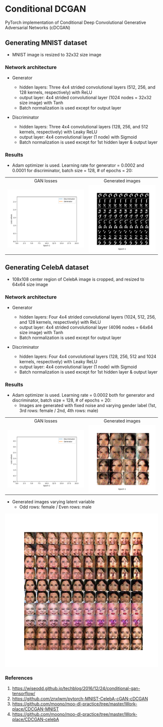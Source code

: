 # Conditional DCGAN
PyTorch implementation of Conditional Deep Convolutional Generative Adversarial Networks (cDCGAN)

## Generating MNIST dataset
* MNIST image is resized to 32x32 size image

### Network architecture
* Generator
    * hidden layers: Three 4x4 strided convolutional layers (512, 256, and 128 kernels, respectively) with ReLU
    * output layer: 4x4 strided convolutional layer (1024 nodes = 32x32 size image) with Tanh
    * Batch normalization is used except for output layer

* Discriminator
    * hidden layers: Three 4x4 convolutional layers (128, 256, and 512 kernels, respectively) with Leaky ReLU
    * output layer: 4x4 convolutional layer (1 node) with Sigmoid
    * Batch normalization is used except for 1st hidden layer & output layer

### Results
* Adam optimizer is used. Learning rate for generator = 0.0002 and 0.0001 for discriminator, batch size = 128, # of epochs = 20:
<table align='center'>
<tr align='center'>
<td> GAN losses</td>
<td> Generated images</td>
</tr>
<tr>
<td><img src = 'MNIST_cDCGAN_results/MNIST_cDCGAN_losses_epochs_20.gif'>
<td><img src = 'MNIST_cDCGAN_results/MNIST_cDCGAN_epochs_20.gif'>
</tr>
</table>

## Generating CelebA dataset
* 108x108 center region of CelebA image is cropped, and resized to 64x64 size image

### Network architecture
* Generator
    * hidden layers: Four 4x4 strided convolutional layers (1024, 512, 256, and 128 kernels, respectively) with ReLU
    * output layer: 4x4 strided convolutional layer (4096 nodes = 64x64 size image) with Tanh
    * Batch normalization is used except for output layer

* Discriminator
    * hidden layers: Four 4x4 convolutional layers (128, 256, 512 and 1024 kernels, respectively) with Leaky ReLU
    * output layer: 4x4 convolutional layer (1 node) with Sigmoid
    * Batch normalization is used except for 1st hidden layer & output layer
    
### Results
* Adam optimizer is used. Learning rate = 0.0002 both for generator and discriminator, batch size = 128, # of epochs = 20:
    * Images are generated with fixed noise and varying gender label (1st, 3rd rows: female / 2nd, 4th rows: male)
<table align='center'>
<tr align='center'>
<td> GAN losses</td>
<td> Generated images</td>
</tr>
<tr>
<td><img src = 'CelebA_cDCGAN_results/CelebA_cDCGAN_losses_epochs_20.gif'>
<td><img src = 'CelebA_cDCGAN_results/CelebA_cDCGAN_epochs_20.gif'>
</tr>
</table>

* Generated images varying latent variable
    * Odd rows: female / Even rows: male
<img src = 'CelebA_cDCGAN_results/CelebA_cDCGAN_noise_morph.png'>


### References
1. https://wiseodd.github.io/techblog/2016/12/24/conditional-gan-tensorflow/
2. https://github.com/znxlwm/pytorch-MNIST-CelebA-cGAN-cDCGAN
3. https://github.com/moono/moo-dl-practice/tree/master/Work-place/CDCGAN-MNIST
4. https://github.com/moono/moo-dl-practice/tree/master/Work-place/CDCGAN-celebA